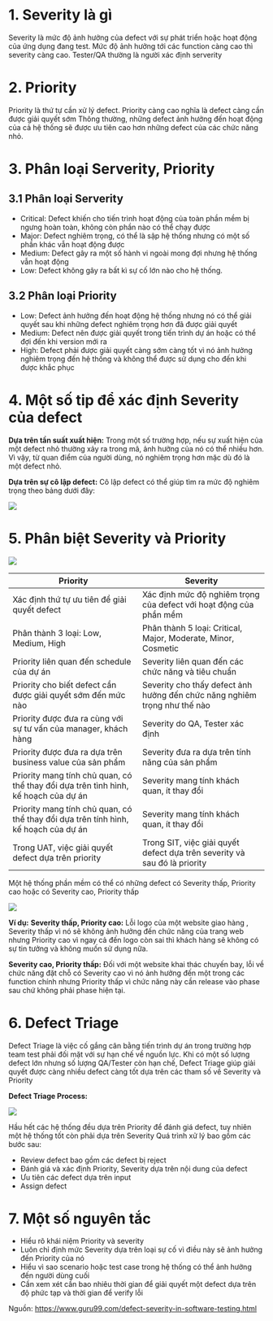 # 1. Severity là gì
Severity là mức độ ảnh hưởng của defect với sự phát triển hoặc hoạt động của ứng dụng đang test. Mức độ ảnh hưởng tới các function càng cao thì severity càng cao. Tester/QA thường là người xác định serverity

# 2. Priority
Priority là thứ tự cần xử lý defect. Priority càng cao nghĩa là defect càng cần được giải quyết sớm
Thông thường, những defect ảnh hưởng đến hoạt động của cả hệ thống sẽ được ưu tiên cao hơn những defect của các chức năng nhỏ.

# 3. Phân loại Serverity, Priority
## 3.1 Phân loại Serverity
* Critical: Defect khiến cho tiến trình hoạt động của toàn phần mềm bị ngưng hoàn toàn, không còn phần nào có thể chạy được
* Major: Defect nghiêm trọng, có thể là sập hệ thống nhưng có một số phần khác vẫn hoạt động được
* Medium: Defect gây ra một số hành vi ngoài mong đợi nhưng hệ thống vẫn hoạt động
* Low: Defect không gây ra bất kì sự cố lớn nào cho hệ thống.

## 3.2 Phân loại Priority
* Low: Defect ảnh hưởng đến hoạt động hệ thống nhưng nó có thể giải quyết sau khi những defect nghiêm trọng hơn đã được giải quyết
* Medium: Defect nên được giải quyết trong tiến trình dự án hoặc có thể đợi đến khi version mới ra
* High: Defect phải được giải quyết càng sớm càng tốt vì nó ảnh hưởng nghiêm trọng đến hệ thống và không thể được sử dụng cho đến khi được khắc phục

# 4. Một số tip để xác định Severity của defect
**Dựa trên tần suất xuất hiện:** Trong một số trường hợp, nếu sự xuất hiện của một defect nhỏ thường xảy ra trong mã, ảnh hưởng của nó có thể nhiều hơn. Vì vậy, từ quan điểm của người dùng, nó nghiêm trọng hơn mặc dù đó là một defect nhỏ.

**Dựa trên sự cô lập defect:** Cô lập defect có thể giúp tìm ra mức độ nghiêm trọng theo bảng dưới đây:

![](https://images.viblo.asia/8b08c6f2-0d86-454e-90d1-b0ae91d02674.gif)

# 5. Phân biệt Severity và Priority

![](https://images.viblo.asia/258504e8-08f7-4bc0-82df-cb446a48d369.png)


| Priority | Severity | 
| -------- | -------- |
| Xác định thứ tự ưu tiên để giải quyết defect | Xác định mức độ nghiêm trọng của defect với hoạt động của phần mềm    |
| Phân thành 3 loại: Low, Medium, High | Phân thành 5 loại: Critical, Major, Moderate, Minor, Cosmetic    |
| Priority liên quan đến schedule của dự án | Severity liên quan đến các chức năng và tiêu chuẩn  |
| Priority cho biết defect cần được giải quyết sớm đến mức nào| Severity cho thấy defect ảnh hưởng đến chức năng nghiêm trọng như thế nào  |
| Priority được đưa ra cùng với sự tư vấn của manager, khách hàng| Severity do QA, Tester xác định  |
| Priority được đưa ra dựa trên business value của sản phẩm| Severity đưa ra dựa trên tính năng của sản phẩm  |
| Priority mang tính chủ quan, có thể thay đổi dựa trên tình hình, kế hoạch của dự án| Severity mang tính khách quan, ít thay đổi |
| Priority mang tính chủ quan, có thể thay đổi dựa trên tính hình, kế hoạch của dự án| Severity mang tính khách quan, ít thay đổi |
| Trong UAT, việc giải quyết defect dựa trên priority| Trong SIT, việc giải quyết defect dựa trên severity và sau đó là priority |

Một hệ thống phần mềm có thể có những defect có Severity thấp, Priority cao hoặc có Severity cao, Priority thấp

![](https://images.viblo.asia/03806b48-1741-4205-aeaf-c977f0f7d455.png)

**Ví dụ:**
**Severity thấp, Priority cao:** Lỗi logo của một website giao hàng , Severity thấp vì nó sẽ không ảnh hưởng đến chức năng của trang web nhưng Priority cao vì ngay cả đến logo còn sai thì khách hàng sẽ không có sự tin tưởng và không muốn sử dụng nữa.

**Severity cao, Priority thấp:** Đối với một website khai thác chuyến bay, lỗi về chức năng đặt chỗ có Severity cao vì nó ảnh hưởng đến một trong các function chính nhưng Priority thấp vì chức năng này cần release vào phase sau chứ không phải phase hiện tại.

# 6. Defect Triage
Defect Triage là việc cố gắng cân bằng tiến trình dự án trong trường hợp team test phải đối mặt với sự hạn chế về nguồn lực. Khi có một số lượng defect lớn nhưng số lượng QA/Tester còn hạn chế, Defect Triage giúp giải quyết được càng nhiều defect càng tốt dựa trên các tham số về Severity và Priority

**Defect Triage Process:**

![](https://images.viblo.asia/3e5ad1ca-37d7-47cf-a859-3ca982d289f4.png)

Hầu hết các hệ thống đều dựa trên Priority để đánh giá defect, tuy nhiên một hệ thống tốt còn phải dựa trên Severity
Quá trình xử lý bao gồm các bước sau:

* Review defect bao gồm các defect bị reject
* Đánh giá và xác định Priority, Severity dựa trên nội dung của defect
* Ưu tiên các defect dựa trên input
* Assign defect

# 7. Một số nguyên tắc

* Hiểu rõ khái niệm Priority và severity
* Luôn chỉ định mức Severity dựa trên loại sự cố vì điều này sẽ ảnh hưởng đến Priority của nó
* Hiểu vì sao scenario hoặc test case trong hệ thống có thể ảnh hưởng đến người dùng cuối
* Cần xem xét cần bao nhiêu thời gian để giải quyết một defect dựa trên độ phức tạp và thời gian để verify lỗi

Nguồn: https://www.guru99.com/defect-severity-in-software-testing.html